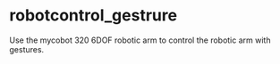# robotcontrol_gestrure
Use the mycobot 320 6DOF robotic arm to control the robotic arm with gestures.
